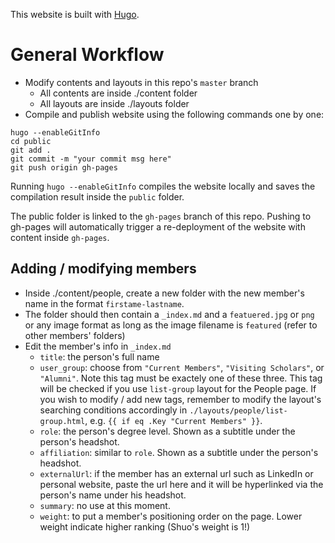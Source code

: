 This website is built with [Hugo](https://themes.gohugo.io/).

# General Workflow
- Modify contents and layouts in this repo's `master` branch
  - All contents are inside ./content folder
  - All layouts are inside ./layouts folder
- Compile and publish website using the following commands one by one:
```
hugo --enableGitInfo
cd public
git add .
git commit -m "your commit msg here"
git push origin gh-pages
```
Running `hugo --enableGitInfo` compiles the website locally and saves the compilation result inside the `public` folder.

The public folder is linked to the `gh-pages` branch of this repo. Pushing to gh-pages will automatically trigger a re-deployment of the website with content inside `gh-pages`.


## Adding / modifying members
- Inside ./content/people, create a new folder with the new member's name in the format `firstame-lastname`. 
- The folder should then contain a `_index.md` and a `featuered.jpg` or `png` or any image format as long as the image filename is `featured` (refer to other members' folders)
- Edit the member's info in `_index.md`
  - `title`: the person's full name
  - `user_group`: choose from `"Current Members"`, `"Visiting Scholars"`, or `"Alumni"`. Note this tag must be exactely one of these three. This tag will be checked if you use `list-group` layout for the People page. If you wish to modify / add new tags, remember to modify the layout's searching conditions accordingly in `./layouts/people/list-group.html`, e.g. `{{ if eq .Key "Current Members" }}`. 
  - `role`: the person's degree level. Shown as a subtitle under the person's headshot.
  - `affiliation`: similar to `role`. Shown as a subtitle under the person's headshot.
  - `externalUrl`: if the member has an external url such as LinkedIn or personal website, paste the url here and it will be hyperlinked via the person's name under his headshot.
  - `summary`: no use at this moment.
  - `weight`: to put a member's positioning order on the page. Lower weight indicate higher ranking (Shuo's weight is 1!)





